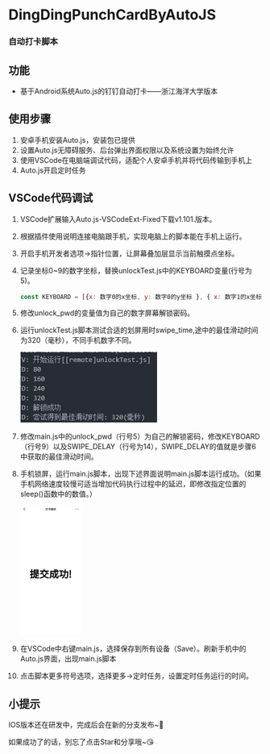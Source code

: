 # DingDingPunchCardByAutoJS

### 自动打卡脚本

## 功能

- 基于Android系统Auto.js的钉钉自动打卡——浙江海洋大学版本

## 使用步骤

1. 安卓手机安装Auto.js，安装包已提供
2. 设置Auto.js无障碍服务、后台弹出界面权限以及系统设置为始终允许
3. 使用VSCode在电脑端调试代码，适配个人安卓手机并将代码传输到手机上
4. Auto.js开启定时任务

## VSCode代码调试

1. VSCode扩展输入Auto.js-VSCodeExt-Fixed下载v1.101.版本。

2. 根据插件使用说明连接电脑跟手机，实现电脑上的脚本能在手机上运行。

3. 开启手机开发者选项->指针位置，让屏幕叠加层显示当前触摸点坐标。

4. 记录坐标0~9的数字坐标，替换unlockTest.js中的KEYBOARD变量(行号为5)。

   ```javascript
   const KEYBOARD = [{x: 数字0的x坐标, y: 数字0的y坐标 }, { x: 数字1的x坐标, y: 数字1的y坐标 }, { x: 数字2的x坐标, y: 数字2的y坐标 },{ x: 数字3的x坐标, y: 数字3的y坐标 }, { x: 数字4的x坐标, y: 数字4的y坐标 }, { x: 数字5的x坐标, y: 数字5的y坐标 },{ x: 数字6的x坐标, y: 数字6的y坐标 }, { x: 数字7的x坐标, y: 数字7的y坐标 }, { x: 数字8的x坐标, y: 数字8的y坐标 },{ x: 数字9的x坐标, y: 数字9的y坐标 }];
   ```

   

5. 修改unlock_pwd的变量值为自己的数字屏幕解锁密码。

6. 运行unlockTest.js脚本测试合适的划屏用时swipe_time,途中的最佳滑动时间为320（毫秒），不同手机数字不同。

   ![image-20220329202404418](.\img\swipe_delay.png)

7. 修改main.js中的unlock_pwd（行号5）为自己的解锁密码，修改KEYBOARD（行号9）以及SWIPE_DELAY（行号为14），SWIPE_DELAY的值就是步骤6中获取的最佳滑动时间。

8. 手机锁屏，运行main.js脚本，出现下述界面说明main.js脚本运行成功。（如果手机网络速度较慢可适当增加代码执行过程中的延迟，即修改指定位置的sleep()函数中的数值。）

   <img src=".\img\successful.jpg" alt="微信图片_20220329203736" style="zoom: 25%;" />

9. 在VSCode中右键main.js，选择保存到所有设备（Save）。刷新手机中的Auto.js界面，出现main.js脚本

10. 点击脚本更多符号选项，选择更多->定时任务，设置定时任务运行的时间。

## 小提示

IOS版本还在研发中，完成后会在新的分支发布~:train:

如果成功了的话，别忘了点击Star和分享哦~:kissing_heart:





